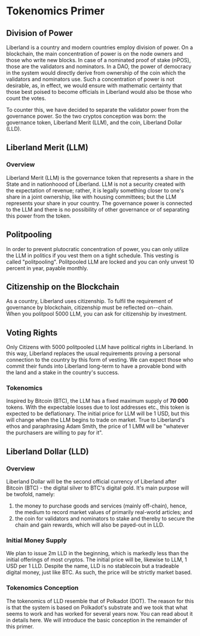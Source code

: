 # Tokenomics Primer

## Division of Power
Liberland is a country and modern countries employ division of power. On a blockchain, the main concentration of power is on the node owners and those who write new blocks. In case of a nominated proof of stake (nPOS), those are the validators and nominators. In a DAO, the power of democracy in the system would directly derive from ownership of the coin which the validators and nominators use. Such a concentration of power is not desirable, as, in effect, we would ensure with mathematic certainty that those best poised to become officials in Liberland would also be those who count the votes.

To counter this, we have decided to separate the validator power from the governance power. So the two cryptos conception was born: the governance token, Liberland Merit (LLM), and the coin, Liberland Dollar (LLD).

## Liberland Merit (LLM)
### Overview
Liberland Merit (LLM) is the governance token that represents a share in the State and in nationhoood of Liberland. LLM is not a security created with the expectation of revenue; rather, it is legally something closer to one's share in a joint ownership, like with housing committees; but the LLM represents your share in your country. The governance power is connected to the LLM and there is no possibility of other governance or of separating this power from the token.

## Politpooling
In order to prevent plutocratic concentration of power, you can only utilize the LLM in politics if you vest them on a tight schedule. This vesting is called "politpooling". Politpooled LLM are locked and you can only unvest 10 percent in year, payable monthly. 

## Citizenship on the Blockchain
As a country, Liberland uses citizenship. To fulfil the requirement of governance by blockchain, citizenship must be reflected on--chain.  
When you politpool 5000 LLM, you can ask for citizenship by investment. 

## Voting Rights
Only Citizens with 5000 politpooled LLM have political rights in Liberland. In this way, Liberland replaces the usual requirements proving a personal connection to the country by this form of vesting. We can expect those who commit their funds into Liberland long-term to have a provable bond with the land and a stake in the country's success.

### Tokenomics
Inspired by Bitcoin (BTC), the LLM has a fixed maximum supply of **70 000** tokens. With the expectable losses due to lost addresses etc., this token is expected to be deflationary. The initial price for LLM will be 1 USD, but this will change when the LLM begins to trade on market. True to Liberland's ethos and paraphrasing Adam Smith, the price of 1 LMM will be "whatever the purchasers are willing to pay for it".

## Liberland Dollar (LLD)
### Overview
Liberland Dollar will be the second official currency of Liberland after Bitcoin (BTC) - the digital silver to BTC's digital gold. It's main purpose will be twofold, namely:  
1. the money to purchase goods and services (mainly off-chain), hence, the medium to record market values of primarily real-world articles; and
2. the coin for validators and nominators to stake and thereby to secure the chain and gain rewards, which will also be payed-out in LLD.

### Initial Money Supply
We plan to issue 2m LLD in the beginning, which is markedly less than the initial offerings of most cryptos. The initial price will be, likewise to LLM, 1 USD per 1 LLD. Despite the name, LLD is no stablecoin but a tradeable digital money, just like BTC. As such, the price will be strictly market based.

### Tokenomics Conception
The tokenomics of LLD resemble that of Polkadot (DOT). The reason for this is that the system is based on Polkadot's substrate and we took that what seems to work and has worked for several years now. You can read about it in details here. We will introduce the basic conception in the remainder of this primer.
